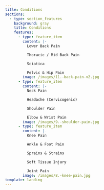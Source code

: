 ```yaml
---
title: Conditions
sections:
  - type: section_features
    background: gray
    title: Conditions
    features:
      - type: feature_item
        content: |-
          Lower Back Pain

          Thoracic / Mid Back Pain

          Sciatica

          Pelvic & Hip Pain
        image: /images/11.-back-pain-v2.jpg
      - type: feature_item
        content: |-
          Neck Pain

          Headache (Cervicogenic)

          Shoulder Pain

          Elbow & Wrist Pain
        image: /images/9.-shoulder-pain.jpg
      - type: feature_item
        content: |-
          Knee Pain

          Ankle & Foot Pain

          Sprains & Strains

          Soft Tissue Injury

          Joint Pain
        image: /images/8.-knee-pain.jpg
template: landing
---
```

